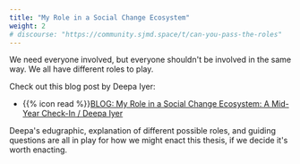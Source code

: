```yaml
---
title: "My Role in a Social Change Ecosystem"
weight: 2
# discourse: "https://community.sjmd.space/t/can-you-pass-the-roles"
---
```


We need everyone involved, but everyone shouldn't be involved in the same way. We all have different roles to play.

Check out this blog post by Deepa Iyer:

- {{% icon read %}}[BLOG: My Role in a Social Change Ecosystem: A Mid-Year Check-In / Deepa Iyer](https://medium.com/@dviyer/my-role-in-a-social-change-ecosystem-a-mid-year-check-in-1d852589cdb1)

Deepa's edugraphic, explanation of different possible roles, and guiding questions are all in play for how we might enact this thesis, if we decide it's worth enacting.
